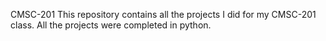 CMSC-201
This repository contains all the projects I did for my CMSC-201 class. All the projects were completed in python.
